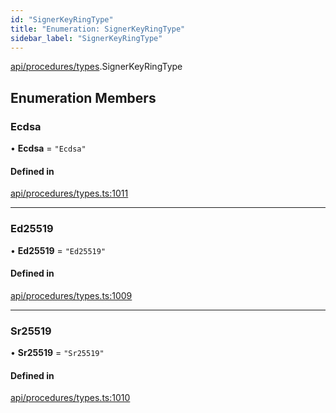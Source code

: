 ```yaml
---
id: "SignerKeyRingType"
title: "Enumeration: SignerKeyRingType"
sidebar_label: "SignerKeyRingType"
---
```


[api/procedures/types](../../../../../modules/API/Procedures/Types/Types.md).SignerKeyRingType

## Enumeration Members

### Ecdsa

• **Ecdsa** = ``"Ecdsa"``

#### Defined in

[api/procedures/types.ts:1011](https://github.com/PolymeshAssociation/polymesh-sdk/blob/c53723bab/src/api/procedures/types.ts#L1011)

___

### Ed25519

• **Ed25519** = ``"Ed25519"``

#### Defined in

[api/procedures/types.ts:1009](https://github.com/PolymeshAssociation/polymesh-sdk/blob/c53723bab/src/api/procedures/types.ts#L1009)

___

### Sr25519

• **Sr25519** = ``"Sr25519"``

#### Defined in

[api/procedures/types.ts:1010](https://github.com/PolymeshAssociation/polymesh-sdk/blob/c53723bab/src/api/procedures/types.ts#L1010)
